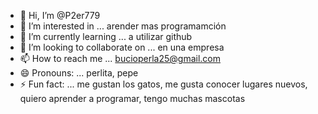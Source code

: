 - 👋 Hi, I’m @P2er779
- 👀 I’m interested in ... arender  mas programamción
- 🌱 I’m currently learning ... a utilizar github
- 💞️ I’m looking to collaborate on ... en una empresa
- 📫 How to reach me ... bucioperla25@gmail.com
- 😄 Pronouns: ... perlita, pepe
- ⚡ Fun fact: ... me gustan los gatos, me gusta conocer lugares nuevos, quiero aprender a programar, tengo muchas mascotas 

<!---
P2er779/P2er779 is a ✨ special ✨ repository because its `README.md` (this file) appears on your GitHub profile.
You can click the Preview link to take a look at your changes.
--->
